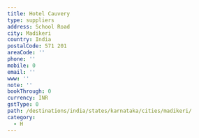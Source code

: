 ```yaml
---
title: Hotel Cauvery
type: suppliers
address: School Road
city: Madikeri
country: India
postalCode: 571 201
areaCode: ''
phone: ''
mobile: 0
email: ''
www: ''
note: ''
bookThrough: 0
currency: INR
gstType: 0
path: /destinations/india/states/karnataka/cities/madikeri/
category:
  - H
---
```



